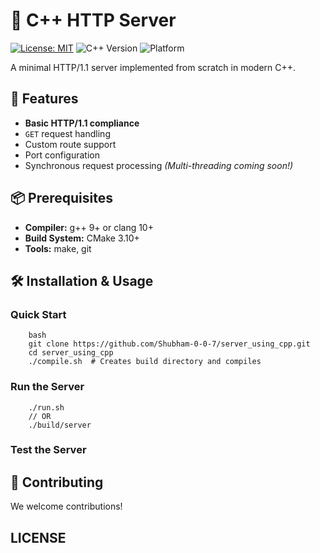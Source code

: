 # 🚀 C++ HTTP Server

[![License: MIT](https://img.shields.io/badge/License-MIT-blue.svg)](LICENSE)
![C++ Version](https://img.shields.io/badge/C++-17%2B-blue.svg)
![Platform](https://img.shields.io/badge/Platform-Linux%20%7C%20macOS-lightgrey.svg)

A minimal HTTP/1.1 server implemented from scratch in modern C++.

## 🌟 Features

- **Basic HTTP/1.1 compliance**
- `GET` request handling
- Custom route support
- Port configuration
- Synchronous request processing *(Multi-threading coming soon!)*

## 📦 Prerequisites

- **Compiler:** g++ 9+ or clang 10+
- **Build System:** CMake 3.10+
- **Tools:** make, git

## 🛠️ Installation & Usage
### Quick Start
```
    bash
    git clone https://github.com/Shubham-0-0-7/server_using_cpp.git
    cd server_using_cpp
    ./compile.sh  # Creates build directory and compiles
```

### Run the Server
```
    ./run.sh 
    // OR
    ./build/server
```
### Test the Server




## 🤝 Contributing

We welcome contributions!

## LICENSE



